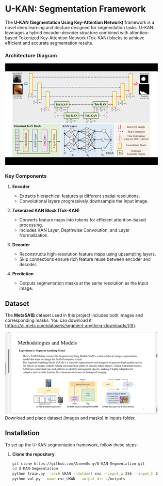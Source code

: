 # U-KAN: Segmentation Framework

The **U-KAN (Segmentation Using Key-Attention Network)** framework is a novel deep learning architecture designed for segmentation tasks. U-KAN leverages a hybrid encoder-decoder structure combined with attention-based Tokenized Key-Attention Network (Tok-KAN) blocks to achieve efficient and accurate segmentation results.
### Architecture Diagram
![U-KAN Architecture](all.png)

### Key Components

1. **Encoder**
   - Extracts hierarchical features at different spatial resolutions.
   - Convolutional layers progressively downsample the input image.

2. **Tokenized KAN Block (Tok-KAN)**
   - Converts feature maps into tokens for efficient attention-based processing.
   - Includes KAN Layer, Depthwise Convolution, and Layer Normalization.

3. **Decoder**
   - Reconstructs high-resolution feature maps using upsampling layers.
   - Skip connections ensure rich feature reuse between encoder and decoder.

4. **Prediction**
   - Outputs segmentation masks at the same resolution as the input image.



## Dataset

The **MetaSA1B** dataset used in this project includes both images and corresponding masks. You can download it [https://ai.meta.com/datasets/segment-anything-downloads/](#).

![META Dataset](https://github.com/AnnemSony/KAN-for-Segmentation/blob/main/Screenshot%20(8).png)
Download and place dataset (images and masks) in inputs folder.

## Installation

To set up the U-KAN segmentation framework, follow these steps:

1. **Clone the repository**:
   ```bash
   git clone https://github.com/AnnemSony/U-KAN-Segmentation.git
   cd U-KAN-Segmentation
   python train.py --arch UKAN --dataset cvc --input_w 256 --input_h 256 --name cvc_UKAN --data_dir ./inputs
   python val.py --name cvc_UKAN --output_dir ./outputs
   


